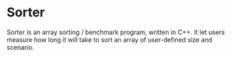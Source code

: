# Sorter
Sorter is an array sorting / benchmark program, written in C++. It let users measure how long it will take to sort an array of user-defined size and scenario.
